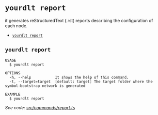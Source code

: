 `yourdlt report`
================

it generates reStructuredText (.rst) reports describing the configuration of each node.

* [`yourdlt report`](#yourdlt-report)

## `yourdlt report`

```
USAGE
  $ yourdlt report

OPTIONS
  -h, --help           It shows the help of this command.
  -t, --target=target  [default: target] The target folder where the symbol-bootstrap network is generated

EXAMPLE
  $ yourdlt report
```

_See code: [src/commands/report.ts](https://github.com/usingblockchain/yourdlt/blob/v1.2.0/src/commands/report.ts)_

